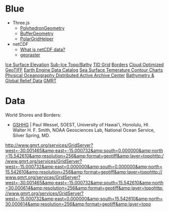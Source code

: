 # Blue

- Three.js
  - [PolyhedronGeometry](https://threejs.org/docs/#api/en/geometries/PolyhedronGeometry)
  - [BufferGeometry](https://threejs.org/docs/#api/en/core/BufferGeometry.drawRange)
  - [PolarGridHelper](https://threejs.org/docs/#api/en/helpers/PolarGridHelper)
- netCDF
  - [What is netCDF data?](https://pro.arcgis.com/en/pro-app/latest/help/data/multidimensional/what-is-netcdf-data.htm)
  - [georaster](https://www.npmjs.com/package/georaster)

[Ice Surface Elevation](https://www.gebco.net/data_and_products/gridded_bathymetry_data/)
[Sub-Ice Topo/Bathy](https://www.gebco.net/data_and_products/gridded_bathymetry_data/)
[TID Grid](https://www.gebco.net/data_and_products/gridded_bathymetry_data/)
[Borders](http://www.soest.hawaii.edu/pwessel/gshhg/index.html)
[Cloud Optimized GeoTIFF](https://www.cogeo.org/)
[Earth Engine Data Catalog](https://developers.google.com/earth-engine/datasets/catalog)
[Sea Surface Temerature Contour Charts](https://www.ospo.noaa.gov/Products/ocean/sst/contour/index.html)
[Physical Oceanography Distributed Active Archive Center](https://podaac.jpl.nasa.gov/)
[Bathymetry & Global Relief Data](https://www.ngdc.noaa.gov/mgg/bathymetry/relief.html)
[GMRT](https://www.gmrt.org/services/index.php)


# Data

World Shores and Borders: 
  - [GSHHG](http://www.soest.hawaii.edu/pwessel/gshhg/index.html) | Paul Wessel, SOEST, University of Hawai'i, Honolulu, HI. Walter H. F. Smith, NOAA Geosciences Lab, National Ocean Service, Silver Spring, MD.

<urls><url>http://www.gmrt.org/services/GridServer?west=-30.001465&amp;east=-15.000732&amp;south=0.000000&amp;north=15.542610&amp;resolution=256&amp;format=geotiff&amp;layer=topo</url><url>http://www.gmrt.org/services/GridServer?west=-15.000732&amp;east=0.000000&amp;south=0.000000&amp;north=15.542610&amp;resolution=256&amp;format=geotiff&amp;layer=topo</url><url>http://www.gmrt.org/services/GridServer?west=-30.001465&amp;east=-15.000732&amp;south=15.542610&amp;north=30.000614&amp;resolution=256&amp;format=geotiff&amp;layer=topo</url><url>http://www.gmrt.org/services/GridServer?west=-15.000732&amp;east=0.000000&amp;south=15.542610&amp;north=30.000614&amp;resolution=256&amp;format=geotiff&amp;layer=topo</url></urls>